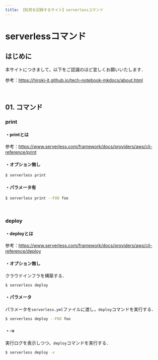 ```yaml
---
title: 【知見を記録するサイト】serverlessコマンド
---
```


# serverlessコマンド

## はじめに

本サイトにつきまして，以下をご認識のほど宜しくお願いいたします．

参考：https://hiroki-it.github.io/tech-notebook-mkdocs/about.html

<br>

## 01. コマンド

### print

#### ・printとは

参考：https://www.serverless.com/framework/docs/providers/aws/cli-reference/print

#### ・オプション無し

```bash
$ serverless print
```

#### ・パラメータ有

```bash
$ serverless print --FOO foo
```

<br>

### deploy

#### ・deployとは

参考：https://www.serverless.com/framework/docs/providers/aws/cli-reference/deploy

#### ・オプション無し

クラウドインフラを構築する．

```bash
$ serverless deploy
```

#### ・パラメータ

パラメータを```serverless.yml```ファイルに渡し，```deploy```コマンドを実行する．

```bash
$ serverless deploy --FOO foo
```

#### ・-v

実行ログを表示しつつ，```deploy```コマンドを実行する．

```bash
$ serverless deploy -v
```

